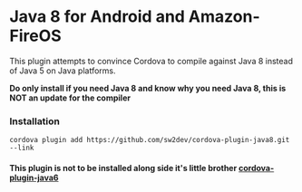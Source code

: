 # Java 8 for Android and Amazon-FireOS

This plugin attempts to convince Cordova to compile against Java 8 instead of Java 5 on Java platforms.

**Do only install if you need Java 8 and know why you need Java 8, this is NOT an update for the compiler**

### Installation

    cordova plugin add https://github.com/sw2dev/cordova-plugin-java8.git --link

#### This plugin is not to be installed along side it's little brother [cordova-plugin-java6](https://github.com/cvuser0/cordova-plugin-java6)
